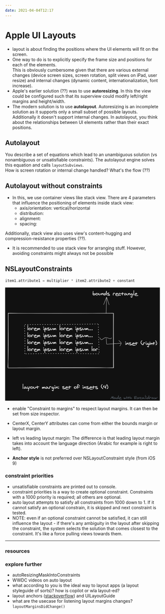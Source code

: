```yaml
---
date: 2021-04-04T12:17
---
```


# Apple UI Layouts

- layout is about finding the positions where the UI elements will fit on the screen.
- One way to do is to explicitly specify the frame size and positions for each of the elements.  
This is obviously cumbersome given that there are various external changes (device screen sizes, screen rotation, split views on iPad, user resize) and internal changes (dynamic content, internationalization, font increase).
- Apple's earlier solution (??) was to use **autoresizing**. In this the view could be configured such that its superview could modify left/right margins and height/width.
- The modern solution is to use **autolayout**. Autoresizing is an incomplete solution as it supports only a small subset of possible layouts. Additionally it doesn't support internal changes. In autolayout, you think about the relationships between UI elements rather than their exact positions.

## Autolayout
You describe a set of equations which lead to an unambiguous solution (vs nonambiguous or unsatisfiable constraints). The autolayout engine solves this equation and calls `layoutSubviews`.  
How is screen rotation or internal change handled? What's the flow (??)



## Autolayout without constraints
- In this, we use container views like stack view. There are 4 parameters that influence the positioning of elements inside stack view:
  - axis/orientation: vertical/horizontal
  - distribution:
  - alignment:
  - spacing: 

Additionally, stack view also uses view's content-hugging and compression-resistance properties (??).
- It is recommended to use stack view for arranging stuff. However, avoiding constraints might always not be possible


## NSLayoutConstraints

```swift
item1.attribute1 = multiplier * item2.attribute2 + constant
```

![](static/ios_layout_margin.png)
- enable "Constraint to margins" to respect layout margins. It can then be set from size inspector.
- CenterX, CenterY attributes can come from either the bounds margin or layout margin.
- left vs leading layout margin: The difference is that leading layout margin takes into account the language direction (Arabic for example is right to left).

- **Anchor style** is not preferred over NSLayoutConstraint style (from iOS 9)

### constraint priorities
- unsatisfiable constraints are printed out to console.
- constraint priorities is a way to create optional constraint. Constraints with a 1000 priority is required; all others are optional. 
- auto layout attempts to satisfy all constraints from 1000 down to 1. If it cannot satisfy an optional constrain, it is skipped and next constraint is tested.
- NOTE: even if an optional constraint cannot be satisfied, it can still influence the layout - if there's any ambiguity  in the layout after skipping the constraint, the system selects the solution that comes closest to the constraint. It's like a force pulling views towards them.

---
### resources

### explore further
- autoResizingMaskIntoConstraints
- WWDC videos on auto layout
- what according to you is the ideal way to layout apps (a layout styleguide of sorts)? how is copilot or wla layout-ed?
- layout anchors ([stackoverflow](https://stackoverflow.com/questions/37796884/on-ios-what-are-the-differences-between-margins-edge-insets-content-insets-a)) and UILayoutGuide
- what are the usecase for listening layout margins changes? `layoutMarginsDidChange()`

